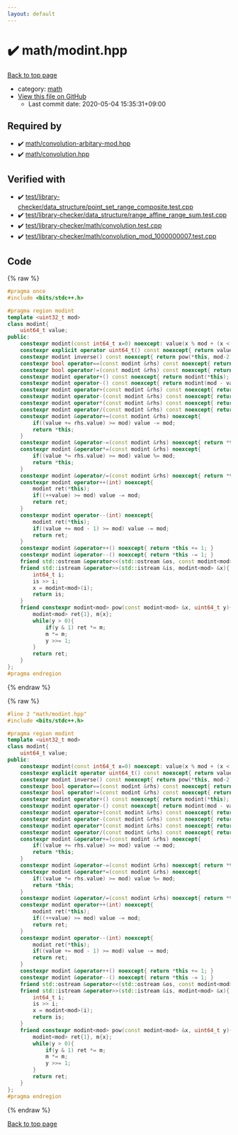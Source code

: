 ```yaml
---
layout: default
---
```


<!-- mathjax config similar to math.stackexchange -->
<script type="text/javascript" async
  src="https://cdnjs.cloudflare.com/ajax/libs/mathjax/2.7.5/MathJax.js?config=TeX-MML-AM_CHTML">
</script>
<script type="text/x-mathjax-config">
  MathJax.Hub.Config({
    TeX: { equationNumbers: { autoNumber: "AMS" }},
    tex2jax: {
      inlineMath: [ ['$','$'] ],
      processEscapes: true
    },
    "HTML-CSS": { matchFontHeight: false },
    displayAlign: "left",
    displayIndent: "2em"
  });
</script>

<script type="text/javascript" src="https://cdnjs.cloudflare.com/ajax/libs/jquery/3.4.1/jquery.min.js"></script>
<script src="https://cdn.jsdelivr.net/npm/jquery-balloon-js@1.1.2/jquery.balloon.min.js" integrity="sha256-ZEYs9VrgAeNuPvs15E39OsyOJaIkXEEt10fzxJ20+2I=" crossorigin="anonymous"></script>
<script type="text/javascript" src="../../assets/js/copy-button.js"></script>
<link rel="stylesheet" href="../../assets/css/copy-button.css" />


# :heavy_check_mark: math/modint.hpp

<a href="../../index.html">Back to top page</a>

* category: <a href="../../index.html#7e676e9e663beb40fd133f5ee24487c2">math</a>
* <a href="{{ site.github.repository_url }}/blob/master/math/modint.hpp">View this file on GitHub</a>
    - Last commit date: 2020-05-04 15:35:31+09:00




## Required by

* :heavy_check_mark: <a href="convolution-arbitary-mod.hpp.html">math/convolution-arbitary-mod.hpp</a>
* :heavy_check_mark: <a href="convolution.hpp.html">math/convolution.hpp</a>


## Verified with

* :heavy_check_mark: <a href="../../verify/test/library-checker/data_structure/point_set_range_composite.test.cpp.html">test/library-checker/data_structure/point_set_range_composite.test.cpp</a>
* :heavy_check_mark: <a href="../../verify/test/library-checker/data_structure/range_affine_range_sum.test.cpp.html">test/library-checker/data_structure/range_affine_range_sum.test.cpp</a>
* :heavy_check_mark: <a href="../../verify/test/library-checker/math/convolution.test.cpp.html">test/library-checker/math/convolution.test.cpp</a>
* :heavy_check_mark: <a href="../../verify/test/library-checker/math/convolution_mod_1000000007.test.cpp.html">test/library-checker/math/convolution_mod_1000000007.test.cpp</a>


## Code

<a id="unbundled"></a>
{% raw %}
```cpp
#pragma once
#include <bits/stdc++.h>

#pragma region modint
template <uint32_t mod>
class modint{
    uint64_t value;
public:
    constexpr modint(const int64_t x=0) noexcept: value(x % mod + (x < 0 ? mod : 0)){ }
    constexpr explicit operator uint64_t() const noexcept{ return value; }
    constexpr modint inverse() const noexcept{ return pow(*this, mod-2); }
    constexpr bool operator==(const modint &rhs) const noexcept{ return value == rhs.value; }
    constexpr bool operator!=(const modint &rhs) const noexcept{ return value != rhs.value; }
    constexpr modint operator+() const noexcept{ return modint(*this); }
    constexpr modint operator-() const noexcept{ return modint(mod - value); }
    constexpr modint operator+(const modint &rhs) const noexcept{ return modint(*this) += rhs; }
    constexpr modint operator-(const modint &rhs) const noexcept{ return modint(*this) -= rhs; }
    constexpr modint operator*(const modint &rhs) const noexcept{ return modint(*this) *= rhs; }
    constexpr modint operator/(const modint &rhs) const noexcept{ return modint(*this) /= rhs; }
    constexpr modint &operator+=(const modint &rhs) noexcept{
        if((value += rhs.value) >= mod) value -= mod;
        return *this;
    }
    constexpr modint &operator-=(const modint &rhs) noexcept{ return *this += mod - rhs.value; }
    constexpr modint &operator*=(const modint &rhs) noexcept{
        if((value *= rhs.value) >= mod) value %= mod;
        return *this;
    }
    constexpr modint &operator/=(const modint &rhs) noexcept{ return *this *= rhs.inverse(); }
    constexpr modint operator++(int) noexcept{
        modint ret(*this);
        if((++value) >= mod) value -= mod;
        return ret;
    }
    constexpr modint operator--(int) noexcept{
        modint ret(*this);
        if((value += mod - 1) >= mod) value -= mod;
        return ret;
    }
    constexpr modint &operator++() noexcept{ return *this += 1; }
    constexpr modint &operator--() noexcept{ return *this -= 1; }
    friend std::ostream &operator<<(std::ostream &os, const modint<mod> &x){ return os << x.value; }
    friend std::istream &operator>>(std::istream &is, modint<mod> &x){
        int64_t i;
        is >> i;
        x = modint<mod>(i);
        return is;
    }
    friend constexpr modint<mod> pow(const modint<mod> &x, uint64_t y){
        modint<mod> ret{1}, m{x};
        while(y > 0){
            if(y & 1) ret *= m;
            m *= m;
            y >>= 1;
        }
        return ret;
    }
};
#pragma endregion

```
{% endraw %}

<a id="bundled"></a>
{% raw %}
```cpp
#line 2 "math/modint.hpp"
#include <bits/stdc++.h>

#pragma region modint
template <uint32_t mod>
class modint{
    uint64_t value;
public:
    constexpr modint(const int64_t x=0) noexcept: value(x % mod + (x < 0 ? mod : 0)){ }
    constexpr explicit operator uint64_t() const noexcept{ return value; }
    constexpr modint inverse() const noexcept{ return pow(*this, mod-2); }
    constexpr bool operator==(const modint &rhs) const noexcept{ return value == rhs.value; }
    constexpr bool operator!=(const modint &rhs) const noexcept{ return value != rhs.value; }
    constexpr modint operator+() const noexcept{ return modint(*this); }
    constexpr modint operator-() const noexcept{ return modint(mod - value); }
    constexpr modint operator+(const modint &rhs) const noexcept{ return modint(*this) += rhs; }
    constexpr modint operator-(const modint &rhs) const noexcept{ return modint(*this) -= rhs; }
    constexpr modint operator*(const modint &rhs) const noexcept{ return modint(*this) *= rhs; }
    constexpr modint operator/(const modint &rhs) const noexcept{ return modint(*this) /= rhs; }
    constexpr modint &operator+=(const modint &rhs) noexcept{
        if((value += rhs.value) >= mod) value -= mod;
        return *this;
    }
    constexpr modint &operator-=(const modint &rhs) noexcept{ return *this += mod - rhs.value; }
    constexpr modint &operator*=(const modint &rhs) noexcept{
        if((value *= rhs.value) >= mod) value %= mod;
        return *this;
    }
    constexpr modint &operator/=(const modint &rhs) noexcept{ return *this *= rhs.inverse(); }
    constexpr modint operator++(int) noexcept{
        modint ret(*this);
        if((++value) >= mod) value -= mod;
        return ret;
    }
    constexpr modint operator--(int) noexcept{
        modint ret(*this);
        if((value += mod - 1) >= mod) value -= mod;
        return ret;
    }
    constexpr modint &operator++() noexcept{ return *this += 1; }
    constexpr modint &operator--() noexcept{ return *this -= 1; }
    friend std::ostream &operator<<(std::ostream &os, const modint<mod> &x){ return os << x.value; }
    friend std::istream &operator>>(std::istream &is, modint<mod> &x){
        int64_t i;
        is >> i;
        x = modint<mod>(i);
        return is;
    }
    friend constexpr modint<mod> pow(const modint<mod> &x, uint64_t y){
        modint<mod> ret{1}, m{x};
        while(y > 0){
            if(y & 1) ret *= m;
            m *= m;
            y >>= 1;
        }
        return ret;
    }
};
#pragma endregion

```
{% endraw %}

<a href="../../index.html">Back to top page</a>

